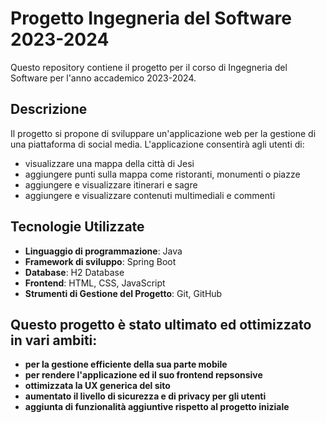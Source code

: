 # Progetto Ingegneria del Software 2023-2024

Questo repository contiene il progetto per il corso di Ingegneria del Software per l'anno accademico 2023-2024.

## Descrizione

Il progetto si propone di sviluppare un'applicazione web per la gestione di una piattaforma di social media. 
L'applicazione consentirà agli utenti di:
- visualizzare una mappa della città di Jesi
- aggiungere punti sulla mappa come ristoranti, monumenti o piazze
- aggiungere e visualizzare itinerari e sagre
- aggiungere e visualizzare contenuti multimediali e commenti 

## Tecnologie Utilizzate

- **Linguaggio di programmazione**: Java
- **Framework di sviluppo**: Spring Boot
- **Database**: H2 Database
- **Frontend**: HTML, CSS, JavaScript
- **Strumenti di Gestione del Progetto**: Git, GitHub

## Questo progetto è stato ultimato ed ottimizzato in vari ambiti:
  
  - **per la gestione efficiente della sua parte mobile**
  - **per rendere l'applicazione ed il suo frontend repsonsive**
  - **ottimizzata la UX generica del sito**
  - **aumentato il livello di sicurezza e di privacy per gli utenti**
  - **aggiunta di funzionalità aggiuntive rispetto al progetto iniziale**
